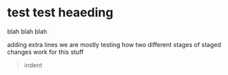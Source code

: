 # test test heaeding

blah blah blah 


adding extra lines we are mostly testing how two different stages of staged changes work for this stuff

> indent

